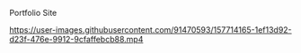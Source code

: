 Portfolio Site

https://user-images.githubusercontent.com/91470593/157714165-1ef13d92-d23f-476e-9912-9cfaffebcb88.mp4

